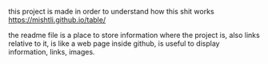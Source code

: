 this project is made in order to understand how this shit works
https://mishtli.github.io/table/

the readme file is a place to store information where the project is, also links relative to it, is like a web page inside github, is useful to display information, links, images.

